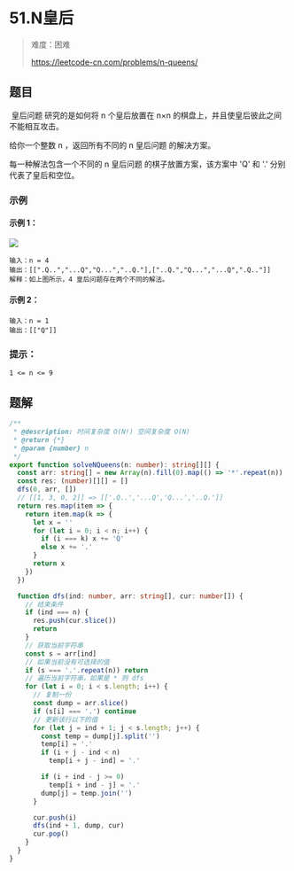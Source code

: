 # 51.N皇后

> 难度：困难
>
> https://leetcode-cn.com/problems/n-queens/

## 题目

 皇后问题 研究的是如何将 n 个皇后放置在 n×n 的棋盘上，并且使皇后彼此之间不能相互攻击。

给你一个整数 n ，返回所有不同的 n 皇后问题 的解决方案。

每一种解法包含一个不同的 n 皇后问题 的棋子放置方案，该方案中 'Q' 和 '.' 分别代表了皇后和空位。

### 示例

#### 示例 1：

![](https://assets.leetcode.com/uploads/2020/11/13/queens.jpg)
```
输入：n = 4
输出：[[".Q..","...Q","Q...","..Q."],["..Q.","Q...","...Q",".Q.."]]
解释：如上图所示，4 皇后问题存在两个不同的解法。
```

#### 示例 2：

```
输入：n = 1
输出：[["Q"]]
```

### 提示：
```
1 <= n <= 9
```

## 题解

```ts
/**
 * @description: 时间复杂度 O(N!) 空间复杂度 O(N)
 * @return {*}
 * @param {number} n
 */
export function solveNQueens(n: number): string[][] {
  const arr: string[] = new Array(n).fill(0).map(() => '*'.repeat(n))
  const res: (number)[][] = []
  dfs(0, arr, [])
  // [[1, 3, 0, 2]] => [['.Q..','...Q','Q...','..Q.']]
  return res.map(item => {
    return item.map(k => {
      let x = ''
      for (let i = 0; i < n; i++) {
        if (i === k) x += 'Q'
        else x += '.'
      }
      return x
    })
  })

  function dfs(ind: number, arr: string[], cur: number[]) {
    // 结束条件
    if (ind === n) {
      res.push(cur.slice())
      return
    }
    // 获取当前字符串
    const s = arr[ind]
    // 如果当前没有可选择的值
    if (s === '.'.repeat(n)) return
    // 遍历当前字符串，如果是 * 则 dfs
    for (let i = 0; i < s.length; i++) {
      // 复制一份
      const dump = arr.slice()
      if (s[i] === '.') continue
      // 更新该行以下的值
      for (let j = ind + 1; j < s.length; j++) {
        const temp = dump[j].split('')
        temp[i] = '.'
        if (i + j - ind < n)
          temp[i + j - ind] = '.'

        if (i + ind - j >= 0)
          temp[i + ind - j] = '.'
        dump[j] = temp.join('')
      }

      cur.push(i)
      dfs(ind + 1, dump, cur)
      cur.pop()
    }
  }
}
```

